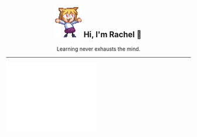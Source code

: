 
<h2 align="center"> <img alt="Lizosy" src="gif/cute-neko3.gif"> Hi, I'm Rachel 🥞 </h2>

 <p align="center">Learning never exhausts the mind.</p>
 
---


<a href="https://github.com/Lizosy">
  <img align="center" width="49%" src="./metrics-main.svg" />
</a>
